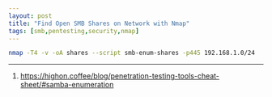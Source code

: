 ```yaml
---
layout: post
title: "Find Open SMB Shares on Network with Nmap"
tags: [smb,pentesting,security,nmap]
---
```


```bash
nmap -T4 -v -oA shares --script smb-enum-shares -p445 192.168.1.0/24
```

---
1. <https://highon.coffee/blog/penetration-testing-tools-cheat-sheet/#samba-enumeration>
